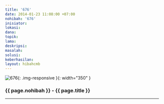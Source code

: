 ```yaml
---
title: '676'
date: 2014-01-23 11:08:00 +07:00
nohibah: '676'
inisiator: 
lokasi: 
dana: 
topik: 
lama: 
deskripsi: 
masalah: 
solusi: 
keberhasilan: 
layout: hibahcmb
---
```


![676](/static/img/hibahcmb/676.png){: .img-responsive }{: width="350" }

### {{ page.nohibah }} - {{ page.title }}

---
